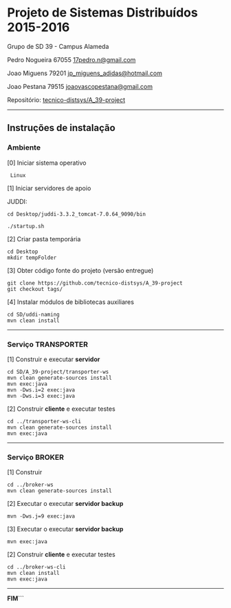 # Projeto de Sistemas Distribuídos 2015-2016 #

Grupo de SD 39 - Campus Alameda


Pedro Nogueira 67055 17pedro.n@gmail.com

Joao Miguens 79201 jp_miguens_adidas@hotmail.com

Joao Pestana 79515 joaovascopestana@gmail.com



Repositório:
[tecnico-distsys/A_39-project](https://github.com/tecnico-distsys/a_39-project/)


-------------------------------------------------------------------------------

## Instruções de instalação 


### Ambiente

[0] Iniciar sistema operativo

```
 Linux
```



[1] Iniciar servidores de apoio

JUDDI:

```
cd Desktop/juddi-3.3.2_tomcat-7.0.64_9090/bin

./startup.sh
```



[2] Criar pasta temporária


```
cd Desktop
mkdir tempFolder
```



[3] Obter código fonte do projeto (versão entregue)

```
git clone https://github.com/tecnico-distsys/A_39-project 
git checkout tags/
```



[4] Instalar módulos de bibliotecas auxiliares


```
cd SD/uddi-naming
mvn clean install
```

-------------------------------------------------------------------------------

### Serviço TRANSPORTER

[1] Construir e executar **servidor**


```
cd SD/A_39-project/transporter-ws
mvn clean generate-sources install
mvn exec:java
mvn -Dws.i=2 exec:java
mvn -Dws.i=3 exec:java
```


[2] Construir **cliente** e executar testes


```
cd ../transporter-ws-cli
mvn clean generate-sources install
mvn exec:java
```




-------------------------------------------------------------------------------

### Serviço BROKER

[1] Construir

```
cd ../broker-ws
mvn clean generate-sources install

```

[2] Executar o executar **servidor backup**

```
mvn -Dws.j=9 exec:java
```

[3] Executar o executar **servidor backup**

```
mvn exec:java
```

[2] Construir **cliente** e executar testes

```
cd ../broker-ws-cli
mvn clean install
mvn exec:java
```



-------------------------------------------------------------------------------
**FIM**```

